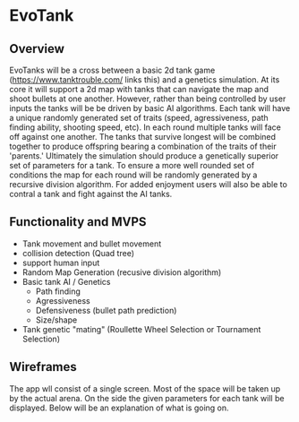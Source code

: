# EvoTank

## Overview

EvoTanks will be a cross between a basic 2d tank game (https://www.tanktrouble.com/ links this) and a genetics simulation. At its core it will support a 2d map with tanks that can navigate the map and shoot bullets at one another. However, rather than being controlled by user inputs the tanks will be be driven by basic AI algorithms. Each tank will have a unique randomly generated set of traits (speed, agressiveness, path finding ability, shooting speed, etc). In each round multiple tanks will face off against one another. The tanks that survive longest will be combined together to produce offspring bearing a combination of the traits of their 'parents.' Ultimately the simulation should produce a genetically superior set of parameters for a tank. To ensure a more well rounded set of conditions the map for each round will be randomly generated by a recursive division algorithm. For added enjoyment users will also be able to contral a tank and fight against the AI tanks.

## Functionality and MVPS

 + Tank movement and bullet movement
 + collision detection (Quad tree)
 + support human input
 + Random Map Generation (recusive division algorithm) 
 + Basic tank AI / Genetics
   + Path finding
   + Agressiveness 
   + Defensiveness (bullet path prediction)
   + Size/shape 
 + Tank genetic "mating" (Roullette Wheel Selection or Tournament Selection)
 
 
 ## Wireframes 
 
 The app wll consist of a single screen. Most of the space will be taken up by the actual arena. On the side the given parameters for each tank will be displayed. Below will be an explanation of what is going on. 
 
 
